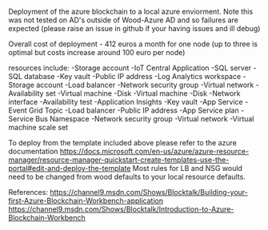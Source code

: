 Deployment of the azure blockchain to a local azure enviorment. 
Note this was not tested on AD's outside of Wood-Azure AD and so failures are expected (please raise an issue in github if your having issues and ill debug)

Overall cost of deployment - 412 euros a month for one node (up to three is optimal but costs increase around 100 euro per node)

resources include:
-Storage account
-IoT Central Application
-SQL server
-SQL database
-Key vault
-Public IP address
-Log Analytics workspace
-Storage account
-Load balancer
-Network security group
-Virtual network
-Availability set
-Virtual machine
-Disk
-Virtual machine
-Disk
-Network interface
-Availability test
-Application Insights
-Key vault
-App Service
-Event Grid Topic
-Load balancer
-Public IP address
-App Service plan
-Service Bus Namespace
-Network security group
-Virtual network
-Virtual machine scale set

To deploy from the template included above please refer to the azure documentation https://docs.microsoft.com/en-us/azure/azure-resource-manager/resource-manager-quickstart-create-templates-use-the-portal#edit-and-deploy-the-template
Most rules for LB and NSG would need to be changed from wood defaults to your local resource defaults.

References:
https://channel9.msdn.com/Shows/Blocktalk/Building-your-first-Azure-Blockchain-Workbench-application
https://channel9.msdn.com/Shows/Blocktalk/Introduction-to-Azure-Blockchain-Workbench
